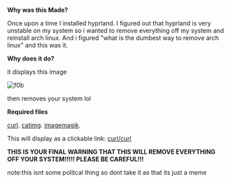 **Why was this Made?**

Once upon a time I installed hyprland. I figured out that hyprland is very unstable on my system so i wanted to remove everything off my system and reinstall arch linux. And i figured "what is the dumbest way to remove arch linux" and this was it.




**Why does it do?**

it displays this image 

![f0b](https://github.com/ty20070/itsjoever/assets/166963170/3c397e26-50d8-4d08-bc24-0425f93a5d4b)

then removes your system lol

**Required files**

[curl](https://github.com/curl/curl).
[catimg](https://github.com/posva/catimg).
[imagemagik](https://github.com/ImageMagick/ImageMagick).

This will display as a clickable link: [curl/curl](https://github.com/curl/curl)

**THIS IS YOUR FINAL WARNING THAT THIS WILL REMOVE EVERYTHING OFF YOUR SYSTEM!!!!! PLEASE BE CAREFUL!!!**

note:this isnt some politcal thing so dont take it as that its just a meme
